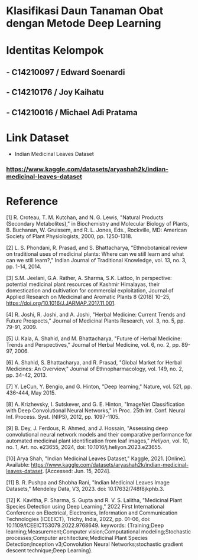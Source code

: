 # Klasifikasi Daun Tanaman Obat dengan Metode Deep Learning 

# Identitas Kelompok
## - C14210097 / Edward Soenardi
## - C14210176 / Joy Kaihatu
## - C14210016 / Michael Adi Pratama

# Link Dataset
- Indian Medicinal Leaves Dataset
### https://www.kaggle.com/datasets/aryashah2k/indian-medicinal-leaves-dataset

# Reference

[1] R. Croteau, T. M. Kutchan, and N. G. Lewis, "Natural Products (Secondary Metabolites)," in Biochemistry and Molecular Biology of Plants, B. Buchanan, W. Gruissem, and R. L. Jones, Eds., Rockville, MD: American Society of Plant Physiologists, 2000, pp. 1250-1318.

[2] L. S. Phondani, R. Prasad, and S. Bhattacharya, "Ethnobotanical review on traditional uses of medicinal plants: Where can we still learn and what can we still learn?," Indian Journal of Traditional Knowledge, vol. 13, no. 3, pp. 1-14, 2014.

[3] S.M. Jeelani, G.A. Rather, A. Sharma, S.K. Lattoo, In perspective: potential medicinal plant resources of Kashmir Himalayas, their domestication and cultivation for commercial exploitation, Journal of Applied Research on Medicinal and Aromatic Plants 8 (2018) 10–25, https://doi.org/10.1016/J.JARMAP.2017.11.001.

[4] R. Joshi, R. Joshi, and A. Joshi, "Herbal Medicine: Current Trends and Future Prospects," Journal of Medicinal Plants Research, vol. 3, no. 5, pp. 79-91, 2009.

[5] U. Kala, A. Shahid, and M. Bhattacharya, "Future of Herbal Medicine: Trends and Perspectives," Journal of Herbal Medicine, vol. 6, no. 2, pp. 89-97, 2006.

[6] A. Shahid, S. Bhattacharya, and R. Prasad, "Global Market for Herbal Medicines: An Overview," Journal of Ethnopharmacology, vol. 149, no. 2, pp. 34-42, 2013.

[7] Y. LeCun, Y. Bengio, and G. Hinton, "Deep learning," Nature, vol. 521, pp. 436-444, May 2015.

[8] A. Krizhevsky, I. Sutskever, and G. E. Hinton, "ImageNet Classification with Deep Convolutional Neural Networks," in Proc. 25th Int. Conf. Neural Inf. Process. Syst. (NIPS), 2012, pp. 1097-1105.

[9] B. Dey, J. Ferdous, R. Ahmed, and J. Hossain, "Assessing deep convolutional neural network models and their comparative performance for automated medicinal plant identification from leaf images," *Heliyon*, vol. 10, no. 1, Art. no. e23655, 2024, doi: 10.1016/j.heliyon.2023.e23655.

[10] Arya Shah, "Indian Medicinal Leaves Dataset," Kaggle, 2021. [Online]. Available: https://www.kaggle.com/datasets/aryashah2k/indian-medicinal-leaves-dataset. [Accessed: Jun. 15, 2024].

[11] B. R. Pushpa and Shobha Rani, "Indian Medicinal Leaves Image Datasets," Mendeley Data, V3, 2023. doi: 10.17632/748f8jkphb.3.

[12] K. Kavitha, P. Sharma, S. Gupta and R. V. S. Lalitha, "Medicinal Plant Species Detection using Deep Learning," 2022 First International Conference on Electrical, Electronics, Information and Communication Technologies (ICEEICT), Trichy, India, 2022, pp. 01-06, doi: 10.1109/ICEEICT53079.2022.9768649. keywords: {Training;Deep learning;Measurement;Computer vision;Computational modeling;Stochastic processes;Computer architecture;Medicinal Plant Species Detection;Inception v3;Convolution Neural Networks;stochastic gradient descent technique;Deep Learning}.

